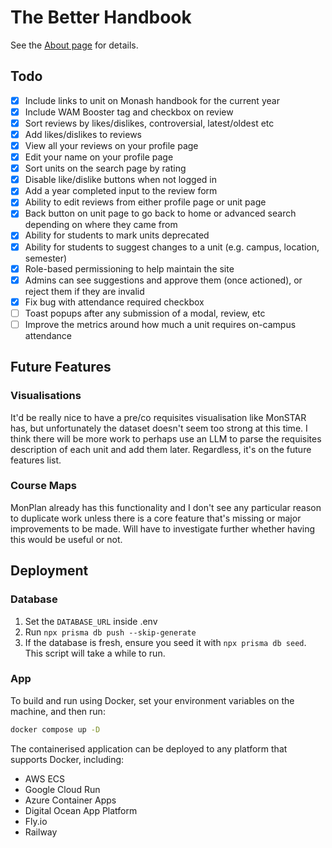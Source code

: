 # The Better Handbook

See the [About page](https://thebetterhandbook.fly.dev/about) for details.

## Todo

- [x] Include links to unit on Monash handbook for the current year
- [x] Include WAM Booster tag and checkbox on review
- [x] Sort reviews by likes/dislikes, controversial, latest/oldest etc
- [x] Add likes/dislikes to reviews
- [x] View all your reviews on your profile page
- [x] Edit your name on your profile page
- [x] Sort units on the search page by rating
- [x] Disable like/dislike buttons when not logged in
- [x] Add a year completed input to the review form
- [x] Ability to edit reviews from either profile page or unit page
- [x] Back button on unit page to go back to home or advanced search depending on where they came from
- [x] Ability for students to mark units deprecated
- [x] Ability for students to suggest changes to a unit (e.g. campus, location, semester)
- [x] Role-based permissioning to help maintain the site
- [x] Admins can see suggestions and approve them (once actioned), or reject them if they are invalid
- [x] Fix bug with attendance required checkbox
- [ ] Toast popups after any submission of a modal, review, etc
- [ ] Improve the metrics around how much a unit requires on-campus attendance

## Future Features

### Visualisations

It'd be really nice to have a pre/co requisites visualisation like MonSTAR has, but unfortunately the dataset doesn't seem too strong at this time. I think there will be more work to perhaps use an LLM to parse the requisites description of each unit and add them later. Regardless, it's on the future features list.

### Course Maps

MonPlan already has this functionality and I don't see any particular reason to duplicate work unless there is a core feature that's missing or major improvements to be made. Will have to investigate further whether having this would be useful or not.

## Deployment

### Database

1. Set the `DATABASE_URL` inside .env
2. Run `npx prisma db push --skip-generate`
3. If the database is fresh, ensure you seed it with `npx prisma db seed`. This script will take a while to run.

### App

To build and run using Docker, set your environment variables on the machine, and then run:

```bash
docker compose up -D
```

The containerised application can be deployed to any platform that supports Docker, including:

- AWS ECS
- Google Cloud Run
- Azure Container Apps
- Digital Ocean App Platform
- Fly.io
- Railway
